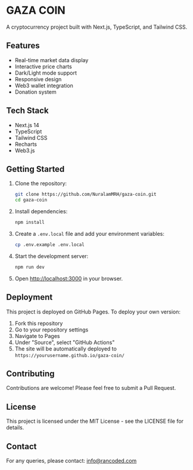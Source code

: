 # GAZA COIN

A cryptocurrency project built with Next.js, TypeScript, and Tailwind CSS.

## Features

- Real-time market data display
- Interactive price charts
- Dark/Light mode support
- Responsive design
- Web3 wallet integration
- Donation system

## Tech Stack

- Next.js 14
- TypeScript
- Tailwind CSS
- Recharts
- Web3.js

## Getting Started

1. Clone the repository:

   ```bash
   git clone https://github.com/NuralamMRH/gaza-coin.git
   cd gaza-coin
   ```

2. Install dependencies:

   ```bash
   npm install
   ```

3. Create a `.env.local` file and add your environment variables:

   ```bash
   cp .env.example .env.local
   ```

4. Start the development server:

   ```bash
   npm run dev
   ```

5. Open [http://localhost:3000](http://localhost:3000) in your browser.

## Deployment

This project is deployed on GitHub Pages. To deploy your own version:

1. Fork this repository
2. Go to your repository settings
3. Navigate to Pages
4. Under "Source", select "GitHub Actions"
5. The site will be automatically deployed to `https://yourusername.github.io/gaza-coin/`

## Contributing

Contributions are welcome! Please feel free to submit a Pull Request.

## License

This project is licensed under the MIT License - see the LICENSE file for details.

## Contact

For any queries, please contact: info@rancoded.com

